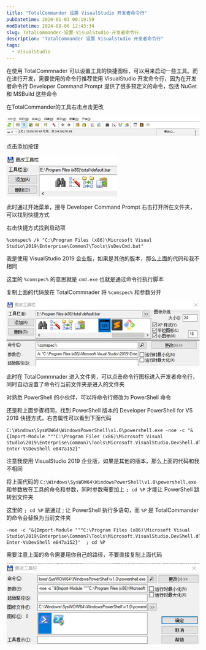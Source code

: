 ```yaml
---
title: "TotalCommander 设置 VisualStudio 开发者命令行"
pubDatetime: 2020-01-03 00:19:59
modDatetime: 2024-08-06 12:43:34
slug: TotalCommander-设置-VisualStudio-开发者命令行
description: "TotalCommander 设置 VisualStudio 开发者命令行"
tags:
  - VisualStudio
---
```





在使用 TotalCommnader 可以设置工具的快捷图标，可以用来启动一些工具。而在进行开发，需要使用的命令行推荐使用 VisualStudio 开发命令行，因为在开发者命令行 Developer Command Prompt 提供了很多预定义的命令，包括 NuGet 和 MSBuild 这些命令

<!--more-->


<!-- CreateTime:2020/1/3 8:19:59 -->



在TotalCommander的工具右击点击更改

<!-- ![](images/img-TotalCommander 设置 VisualStudio 开发者命令行0.png) -->

![](images/img-modify-eaf0c2b01665f1c60c328d56a7ed282d.png)

点击添加按钮

<!-- ![](images/img-TotalCommander 设置 VisualStudio 开发者命令行1.png) -->

![](images/img-modify-eb3cdb07478491fa3e854c17404101a7.png)

此时通过开始菜单，搜寻 Developer Command Prompt 右击打开所在文件夹，可以找到快捷方式

右击快捷方式找到启动项

```
%comspec% /k "C:\Program Files (x86)\Microsoft Visual Studio\2019\Enterprise\Common7\Tools\VsDevCmd.bat"
```

我是使用 VisualStudio 2019 企业版，如果是其他的版本，那么上面的代码和我不相同

这里的 `%comspec%` 的意思就是 `cmd.exe` 也就是通过命令行执行脚本

复制上面的代码放在 TotalCommnader 将 `%comspec%` 和参数分开

<!-- ![](images/img-TotalCommander 设置 VisualStudio 开发者命令行2.png) -->

![](images/img-modify-767fba963b63447e0ee020630ed3b129.png)

此时在 TotalCommnader 进入文件夹，可以点击命令行图标进入开发者命令行，同时自动设置了命令行当前文件夹是进入的文件夹

对熟悉 PowerShell 的小伙伴，可以将命令行修改为 PowerShell 命令

还是和上面步骤相同，找到 PowerShell 版本的 Developer PowerShell for VS 2019 快捷方式，右击属性可以看到下面代码

```
C:\Windows\SysWOW64\WindowsPowerShell\v1.0\powershell.exe -noe -c "&{Import-Module """C:\Program Files (x86)\Microsoft Visual Studio\2019\Enterprise\Common7\Tools\Microsoft.VisualStudio.DevShell.dll"""; Enter-VsDevShell e847a152}"
```

注意我使用 VisualStudio 2019 企业版，如果是其他的版本，那么上面的代码和我不相同

将上面代码的 `C:\Windows\SysWOW64\WindowsPowerShell\v1.0\powershell.exe` 和参数放在工具的命令和参数，同时参数需要加上 `; cd %P` 才能让 PowerShell 跳转到文件夹

这里的 `; cd %P` 是通过 ; 让 PowerShell 执行多语句，而 `%P` 是 TotalCommander 的命令会替换为当前文件夹

```
-noe -c "&{Import-Module """C:\Program Files (x86)\Microsoft Visual Studio\2019\Enterprise\Common7\Tools\Microsoft.VisualStudio.DevShell.dll"""; Enter-VsDevShell e847a152}"  ; cd %P
```

需要注意上面的命令需要用你自己的路径，不要直接复制上面代码

<!-- ![](images/img-TotalCommander 设置 VisualStudio 开发者命令行3.png) -->

![](images/img-modify-15af2fb8abf43aea4b7fe36b99a75043.png)

